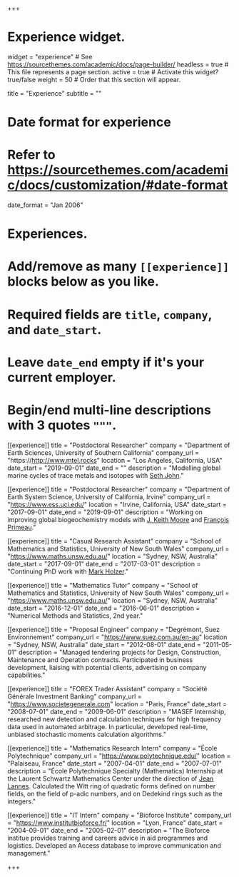 +++
# Experience widget.
widget = "experience"  # See https://sourcethemes.com/academic/docs/page-builder/
headless = true  # This file represents a page section.
active = true  # Activate this widget? true/false
weight = 50  # Order that this section will appear.

title = "Experience"
subtitle = ""

# Date format for experience
#   Refer to https://sourcethemes.com/academic/docs/customization/#date-format
date_format = "Jan 2006"

# Experiences.
#   Add/remove as many `[[experience]]` blocks below as you like.
#   Required fields are `title`, `company`, and `date_start`.
#   Leave `date_end` empty if it's your current employer.
#   Begin/end multi-line descriptions with 3 quotes `"""`.

[[experience]]
  title = "Postdoctoral Researcher"
  company = "Department of Earth Sciences, University of Southern California"
  company_url = "https://http://www.mtel.rocks"
  location = "Los Angeles, California, USA"
  date_start = "2019-09-01"
  date_end = ""
  description = "Modelling global marine cycles of trace metals and isotopes with [Seth John](http://www.mtel.rocks/people.html)."

[[experience]]
  title = "Postdoctoral Researcher"
  company = "Department of Earth System Science, University of California, Irvine"
  company_url = "https://www.ess.uci.edu/"
  location = "Irvine, California, USA"
  date_start = "2017-09-01"
  date_end = "2019-09-01"
  description = "Working on improving global biogeochemistry models with [J. Keith Moore](https://www.ess.uci.edu/~jkmoore/) and [François Primeau](https://www.ess.uci.edu/people/fprimeau)."

[[experience]]
  title = "Casual Research Assistant"
  company = "School of Mathematics and Statistics, University of New South Wales"
  company_url = "https://www.maths.unsw.edu.au/"
  location = "Sydney, NSW, Australia"
  date_start = "2017-09-01"
  date_end = "2017-03-01"
  description = "Continuing PhD work with [Mark Holzer](https://web.maths.unsw.edu.au/~markholzer/)."

[[experience]]
  title = "Mathematics Tutor"
  company = "School of Mathematics and Statistics, University of New South Wales"
  company_url = "https://www.maths.unsw.edu.au/"
  location = "Sydney, NSW, Australia"
  date_start = "2016-12-01"
  date_end = "2016-06-01"
  description = "Numerical Methods and Statistics, 2nd year."

[[experience]]
  title = "Proposal Engineer"
  company = "Degrémont, Suez Environnement"
  company_url = "https://www.suez.com.au/en-au"
  location = "Sydney, NSW, Australia"
  date_start = "2012-08-01"
  date_end = "2011-05-01"
  description = "Managed tendering projects for Design, Construction, Maintenance and Operation contracts. Participated in business development, liaising with potential clients, advertising on company capabilities."

[[experience]]
  title = "FOREX Trader Assistant"
  company = "Société Générale Investment Banking"
  company_url = "https://www.societegenerale.com"
  location = "Paris, France"
  date_start = "2008-07-01"
  date_end = "2009-06-01"
  description = "MASEF Internship, researched new detection and calculation techniques for high frequency data used in automated arbitrage. In particular, developed real-time, unbiased stochastic moments calculation algorithms."

[[experience]]
  title = "Mathematics Research Intern"
  company = "École Polytechnique"
  company_url = "https://www.polytechnique.edu/"
  location = "Palaiseau, France"
  date_start = "2007-04-01"
  date_end = "2007-07-01"
  description = "École Polytechnique Specialty (Mathematics) Internship at the Laurent Schwartz Mathematics Center under the direction of [Jean Lannes](https://fr.wikipedia.org/wiki/Jean_Lannes_(math%C3%A9maticien)). Calculated the Witt ring of quadratic forms defined on number fields, on the field of p-adic numbers, and on Dedekind rings such as the integers."

[[experience]]
  title = "IT Intern"
  company = "Bioforce Institute"
  company_url = "https://www.institutbioforce.fr/"
  location = "Lyon, France"
  date_start = "2004-09-01"
  date_end = "2005-02-01"
  description = "The Bioforce institue provides training and careers advice in aid programmes and logistics. Developed an Access database to improve communication and management."


+++

